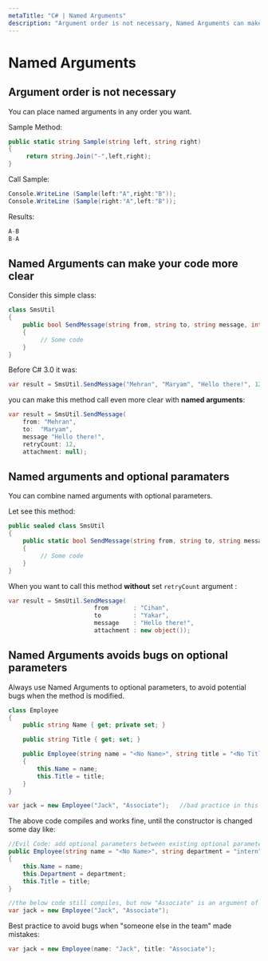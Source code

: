 ```yaml
---
metaTitle: "C# | Named Arguments"
description: "Argument order is not necessary, Named Arguments can make your code more clear, Named arguments and optional paramaters, Named Arguments avoids bugs on optional parameters"
---
```


# Named Arguments




## Argument order is not necessary


You can place named arguments in any order you want.

Sample Method:

```cs
public static string Sample(string left, string right)
{
     return string.Join("-",left,right);
}

```

Call Sample:

```cs
Console.WriteLine (Sample(left:"A",right:"B"));
Console.WriteLine (Sample(right:"A",left:"B"));

```

Results:

```cs
A-B
B-A

```



## Named Arguments can make your code more clear


Consider this simple class:

```cs
class SmsUtil
{
    public bool SendMessage(string from, string to, string message, int retryCount, object attachment)
    {
         // Some code
    }
}

```

Before C# 3.0 it was:

```cs
var result = SmsUtil.SendMessage("Mehran", "Maryam", "Hello there!", 12, null);

```

you can make this method call even more clear with **named arguments**:

```cs
var result = SmsUtil.SendMessage(
    from: "Mehran",
    to:  "Maryam",
    message "Hello there!",
    retryCount: 12,
    attachment: null);

```



## Named arguments and optional paramaters


You can combine named arguments with optional parameters.

Let see this method:

```cs
public sealed class SmsUtil
{
    public static bool SendMessage(string from, string to, string message, int retryCount = 5, object attachment = null)
    {
         // Some code
    }
}

```

When you want to call this method **without** set `retryCount` argument  :

```cs
var result = SmsUtil.SendMessage(
                        from       : "Cihan",
                        to         : "Yakar",
                        message    : "Hello there!",
                        attachment : new object());

```



## Named Arguments avoids bugs on optional parameters


Always use Named Arguments to optional parameters, to avoid potential bugs when the method is modified.

```cs
class Employee
{
    public string Name { get; private set; }

    public string Title { get; set; }

    public Employee(string name = "<No Name>", string title = "<No Title>")
    {
        this.Name = name;
        this.Title = title;
    }
}

var jack = new Employee("Jack", "Associate");   //bad practice in this line

```

The above code compiles and works fine, until the constructor is changed some day like:

```cs
//Evil Code: add optional parameters between existing optional parameters
public Employee(string name = "<No Name>", string department = "intern", string title = "<No Title>")
{
    this.Name = name;
    this.Department = department;
    this.Title = title;
}

//the below code still compiles, but now "Associate" is an argument of "department"
var jack = new Employee("Jack", "Associate");

```

Best practice to avoid bugs when "someone else in the team" made mistakes:

```cs
var jack = new Employee(name: "Jack", title: "Associate");

```

